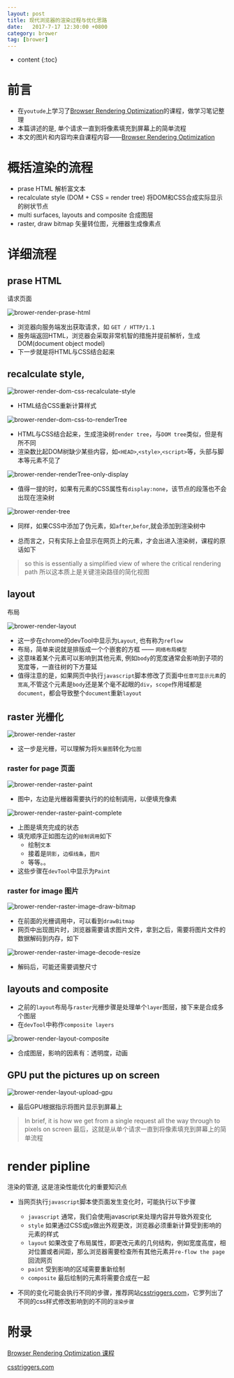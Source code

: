 ```yaml
---
layout: post
title: 现代浏览器的渲染过程与优化思路
date:   2017-7-17 12:30:00 +0800
category: brower 
tag: [brower]
---
```


* content
{:toc}
 
# 前言

- 在`youtude`上学习了[Browser Rendering Optimization][1]的课程，做学习笔记整理
- 本篇讲述的是, 单个请求一直到将像素填充到屏幕上的简单流程
- 本文的图片和内容均来自课程内容——[Browser Rendering Optimization][1]


# 概括渲染的流程

- prase HTML 解析富文本
- recalculate style (DOM + CSS = render tree) 将DOM和CSS合成实际显示的树状节点
- multi surfaces, layouts and composite 合成图层
- raster, draw bitmap 矢量转位图，光栅器生成像素点

# 详细流程

## prase HTML

请求页面

![brower-render-prase-html](https://cdn.jsdelivr.net/gh/lightfish-zhang/media-library/image/201707/brower-render-prase-html.png)

- 浏览器向服务端发出获取请求，如 `GET / HTTP/1.1`
- 服务端返回HTML，浏览器会采取非常机智的措施并提前解析，生成DOM(document object model)
- 下一步就是将HTML与CSS结合起来

## recalculate style, 

![brower-render-dom-css-recalculate-style](https://cdn.jsdelivr.net/gh/lightfish-zhang/media-library/image/201707/brower-render-dom-css-recalculate-style.png)

- HTML结合CSS重新计算样式

![brower-render-dom-css-to-renderTree](https://cdn.jsdelivr.net/gh/lightfish-zhang/media-library/image/201707/brower-render-dom-css-to-renderTree.png)

- HTML与CSS结合起来，生成渲染树`render tree`，与`DOM tree`类似，但是有所不同
- 渲染数比起DOM树缺少某些内容，如`<HEAD>`,`<style>`,`<script>`等，头部与脚本等元素不见了

![brower-render-renderTree-only-display](https://cdn.jsdelivr.net/gh/lightfish-zhang/media-library/image/201707/brower-render-renderTree-only-display.png)

- 值得一提的时，如果有元素的CSS属性有`display:none`，该节点的段落也不会出现在渲染树


![brower-render-tree](https://cdn.jsdelivr.net/gh/lightfish-zhang/media-library/image/201707/brower-render-tree.png)

- 同样，如果CSS中添加了伪元素，如`after`,`befor`,就会添加到渲染树中

- 总而言之，只有实际上会显示在网页上的元素，才会出进入渲染树，课程的原话如下

> so this is essentially a simplified view of where the critical rendering path
> 所以这本质上是关键渲染路径的简化视图

## layout

布局

![brower-render-layout](https://cdn.jsdelivr.net/gh/lightfish-zhang/media-library/image/201707/brower-render-layout.png)

- 这一步在chrome的devTool中显示为`Layout`, 也有称为`reflow`
- 布局，简单来说就是排版成一个个嵌套的方框 —— `网络布局模型`
- 这意味着某个元素可以影响到其他元素, 例如`body`的宽度通常会影响到子项的宽度等，一直往树的下方蔓延
- 值得注意的是，如果网页中执行`javascript`脚本修改了页面中`任意可显示元素`的`宽高`,不管这个元素是`body`还是某个毫不起眼的`div`，`scope`作用域都是`document`，都会导致整个`document`重新`layout` 

## raster 光栅化

![brower-render-raster](https://cdn.jsdelivr.net/gh/lightfish-zhang/media-library/image/201707/brower-render-raster.png)

- 这一步是光栅，可以理解为将`矢量图`转化为`位图`
### raster for page 页面

![brower-render-raster-paint](https://cdn.jsdelivr.net/gh/lightfish-zhang/media-library/image/201707/brower-render-raster-paint.png)


- 图中，左边是光栅器需要执行的的绘制调用，以便填充像素

![brower-render-raster-paint-complete](https://cdn.jsdelivr.net/gh/lightfish-zhang/media-library/image/201707/brower-render-raster-paint-complete.png)

- 上图是填充完成的状态
- 填充顺序正如图左边的`绘制调用`如下
    + 绘制`文本`
    + 接着是`阴影`，`边框线条`，`图片`
    + 等等。。
- 这些步骤在`devTool`中显示为`Paint`

### raster for image 图片

![brower-render-raster-image-draw-bitmap](https://cdn.jsdelivr.net/gh/lightfish-zhang/media-library/image/201707/brower-render-raster-image-draw-bitmap.png)

- 在前面的光栅调用中，可以看到`drawBitmap`
- 网页中出现图片时，浏览器需要请求图片文件，拿到之后，需要将图片文件的数据解码到内存，如下

![brower-render-raster-image-decode-resize](https://cdn.jsdelivr.net/gh/lightfish-zhang/media-library/image/201707/brower-render-raster-image-decode-resize.png)

- 解码后，可能还需要调整尺寸

## layouts and composite

- 之前的`layout`布局与`raster`光栅步骤是处理单个`layer`图层，接下来是合成多个图层
- 在`devTool`中称作`composite layers`

![brower-render-layout-composite](https://cdn.jsdelivr.net/gh/lightfish-zhang/media-library/image/201707/brower-render-layout-composite.png)

- 合成图层，影响的因素有：透明度，动画

## GPU put the pictures up on screen

![brower-render-layout-upload-gpu](https://cdn.jsdelivr.net/gh/lightfish-zhang/media-library/image/201707/brower-render-layout-upload-gpu.png)

- 最后GPU根据指示将图片显示到屏幕上

> In brief, it is how we get from a single request all the way through to pixels on screen
> 最后，这就是从单个请求一直到将像素填充到屏幕上的简单流程

# render pipline

渲染的管道, 这是渲染性能优化的重要知识点

- 当网页执行`javascript`脚本使页面发生变化时，可能执行以下步骤

    + `javascript` 通常，我们会使用javascript来处理内容并导致外观变化
    + `style` 如果通过CSS或js做出外观更改，浏览器必须重新计算受到影响的元素的样式
    + `layout` 如果改变了布局属性，即更改元素的几何结构，例如宽度高度，相对位置或者间距，那么浏览器需要检查所有其他元素并`re-flow the page`回流网页
    + `paint` 受到影响的区域需要重新绘制
    + `composite` 最后绘制的元素将需要合成在一起

- 不同的变化可能会执行不同的步骤，推荐网站[csstriggers.com][2]，它罗列出了不同的css样式修改影响到的不同的`渲染步骤`

# 附录

[1]:https://www.youtube.com/watch?v=hHvPD9m6ovM&index=2&list=PLAwxTw4SYaPl09X4Rljhy7dZinRCzbHz6

[2]:https://csstriggers.com/

[Browser Rendering Optimization 课程][1]

[csstriggers.com][2]